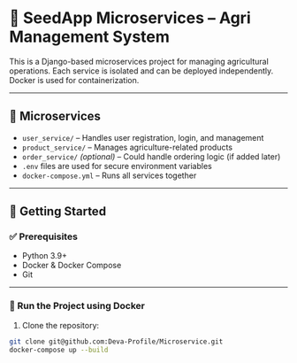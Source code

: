 
# 🌱 SeedApp Microservices – Agri Management System

This is a Django-based microservices project for managing agricultural operations. Each service is isolated and can be deployed independently. Docker is used for containerization.

---

## 🧩 Microservices

- `user_service/` – Handles user registration, login, and management
- `product_service/` – Manages agriculture-related products
- `order_service/` *(optional)* – Could handle ordering logic (if added later)
- `.env` files are used for secure environment variables
- `docker-compose.yml` – Runs all services together

---

## 🚀 Getting Started

### ✅ Prerequisites

- Python 3.9+
- Docker & Docker Compose
- Git

---

### 🐳 Run the Project using Docker

1. Clone the repository:

```bash
git clone git@github.com:Deva-Profile/Microservice.git
docker-compose up --build

